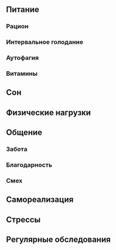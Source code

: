 <h2>Питание</h2>
<h3>Рацион</h3>
<h3>Интервальное голодание</h3>
<h3>Аутофагия</h3>
<h3>Витамины</h3>

<h2>Сон</h2>

<h2>Физические нагрузки</h2>

<h2>Общение</h2>
<h3>Забота</h3>
<h3>Благодарность</h3>
<h3>Смех</h3>

<h2>Самореализация</h2>

<h2>Стрессы</h2>

<h2>Регулярные обследования</h2>
